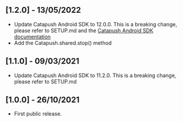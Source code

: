 ## [1.2.0] - 13/05/2022

* Update Catapush Android SDK to 12.0.0. This is a breaking change, please refer to SETUP.md and the [Catapush Android SDK documentation](https://github.com/Catapush/catapush-docs/blob/master/AndroidSDK/DOCUMENTATION_ANDROID_SDK.md)
* Add the Catapush.shared.stop() method

## [1.1.0] - 09/03/2021

* Update Catapush Android SDK to 11.2.0. This is a breaking change, please refer to SETUP.md

## [1.0.0] - 26/10/2021

* First public release.